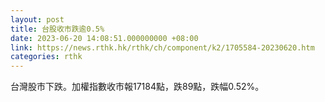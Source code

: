 ```yaml
---
layout: post
title: 台股收市跌逾0.5%
date: 2023-06-20 14:08:51.000000000 +08:00
link: https://news.rthk.hk/rthk/ch/component/k2/1705584-20230620.htm
categories: rthk
---
```


台灣股市下跌。加權指數收市報17184點，跌89點，跌幅0.52%。
